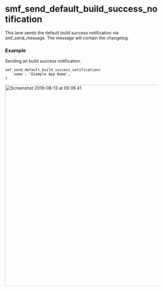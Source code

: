 # smf_send_default_build_success_notification

This lane sends the default build success notification via smf_send_message. The message will contain the changelog.

### Example
Sending an build success notification.
```
smf_send_default_build_success_notification(
    name : 'Example App Name',
)
```

<img width="663" alt="Screenshot 2019-08-13 at 09 06 41" src="https://user-images.githubusercontent.com/40039883/62922459-b11c7400-bdab-11e9-938a-0e20dd5e0bcd.png">
